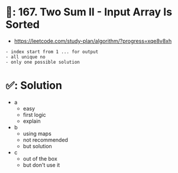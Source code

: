 # 📄: 167. Two Sum II - Input Array Is Sorted

- https://leetcode.com/study-plan/algorithm/?progress=xqe8v8xh

```
- index start from 1 ... for output
- all unique no
- only one possible solution
```

# ✅: Solution

- a
  - easy
  - first logic
  - explain
- b
  - using maps
  - not recommended
  - but solution
- c
  - out of the box
  - but don't use it
